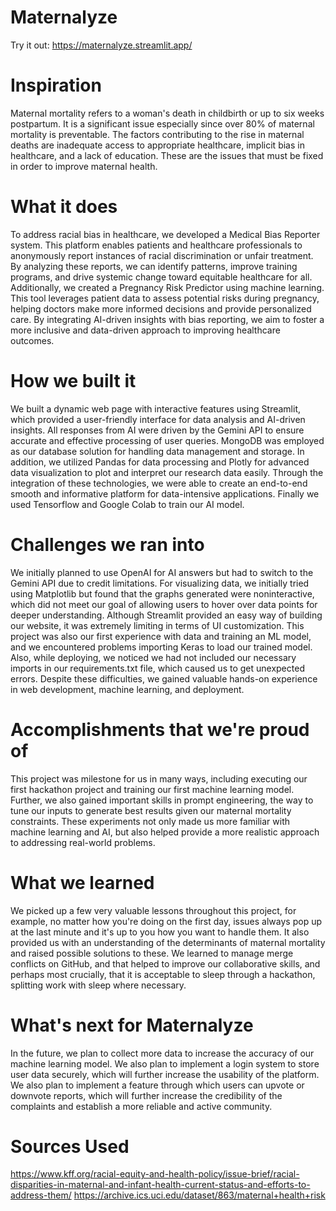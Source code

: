 # Maternalyze

Try it out: https://maternalyze.streamlit.app/

# Inspiration
Maternal mortality refers to a woman's death in childbirth or up to six weeks postpartum. It is a significant issue especially since over 80% of maternal mortality is preventable. The factors contributing to the rise in maternal deaths are inadequate access to appropriate healthcare, implicit bias in healthcare, and a lack of education. These are the issues that must be fixed in order to improve maternal health.

# What it does
To address racial bias in healthcare, we developed a Medical Bias Reporter system. This platform enables patients and healthcare professionals to anonymously report instances of racial discrimination or unfair treatment. By analyzing these reports, we can identify patterns, improve training programs, and drive systemic change toward equitable healthcare for all. Additionally, we created a Pregnancy Risk Predictor using machine learning. This tool leverages patient data to assess potential risks during pregnancy, helping doctors make more informed decisions and provide personalized care. By integrating AI-driven insights with bias reporting, we aim to foster a more inclusive and data-driven approach to improving healthcare outcomes.

# How we built it
We built a dynamic web page with interactive features using Streamlit, which provided a user-friendly interface for data analysis and AI-driven insights. All responses from AI were driven by the Gemini API to ensure accurate and effective processing of user queries. MongoDB was employed as our database solution for handling data management and storage. In addition, we utilized Pandas for data processing and Plotly for advanced data visualization to plot and interpret our research data easily. Through the integration of these technologies, we were able to create an end-to-end smooth and informative platform for data-intensive applications. Finally we used Tensorflow and Google Colab to train our AI model.

# Challenges we ran into
We initially planned to use OpenAI for AI answers but had to switch to the Gemini API due to credit limitations. For visualizing data, we initially tried using Matplotlib but found that the graphs generated were noninteractive, which did not meet our goal of allowing users to hover over data points for deeper understanding. Although Streamlit provided an easy way of building our website, it was extremely limiting in terms of UI customization. This project was also our first experience with data and training an ML model, and we encountered problems importing Keras to load our trained model. Also, while deploying, we noticed we had not included our necessary imports in our requirements.txt file, which caused us to get unexpected errors. Despite these difficulties, we gained valuable hands-on experience in web development, machine learning, and deployment.

# Accomplishments that we're proud of
This project was milestone for us in many ways, including executing our first hackathon project and training our first machine learning model. Further, we also gained important skills in prompt engineering, the way to tune our inputs to generate best results given our maternal mortality constraints. These experiments not only made us more familiar with machine learning and AI, but also helped provide a more realistic approach to addressing real-world problems.

# What we learned
We picked up a few very valuable lessons throughout this project, for example, no matter how you're doing on the first day, issues always pop up at the last minute and it's up to you how you want to handle them. It also provided us with an understanding of the determinants of maternal mortality and raised possible solutions to these. We learned to manage merge conflicts on GitHub, and that helped to improve our collaborative skills, and perhaps most crucially, that it is acceptable to sleep through a hackathon, splitting work with sleep where necessary.

# What's next for Maternalyze
In the future, we plan to collect more data to increase the accuracy of our machine learning model. We also plan to implement a login system to store user data securely, which will further increase the usability of the platform. We also plan to implement a feature through which users can upvote or downvote reports, which will further increase the credibility of the complaints and establish a more reliable and active community.

# Sources Used
https://www.kff.org/racial-equity-and-health-policy/issue-brief/racial-disparities-in-maternal-and-infant-health-current-status-and-efforts-to-address-them/ https://archive.ics.uci.edu/dataset/863/maternal+health+risk


